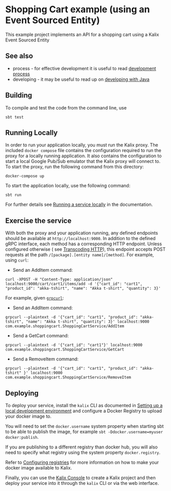 # Shopping Cart example (using an Event Sourced Entity)

This example project implements an API for a shopping cart using a Kalix Event Sourced Entity

## See also

* process - for effective development it is useful to
  read [development process](https://docs.kalix.io/services/development-process.html)
* developing - it may be useful to read up
  on [developing with Java](https://docs.kalix.io/java/index.html)

## Building

To compile and test the code from the command line, use

```shell
sbt test
```


## Running Locally

In order to run your application locally, you must run the Kalix proxy. The included `docker compose` file contains the configuration required to run the proxy for a locally running application.
It also contains the configuration to start a local Google Pub/Sub emulator that the Kalix proxy will connect to.
To start the proxy, run the following command from this directory:

```
docker-compose up
```

To start the application locally, use the following command:

```
sbt run
```

For further details see [Running a service locally](https://docs.kalix.io/developing/running-service-locally.html) in the documentation.

## Exercise the service

With both the proxy and your application running, any defined endpoints should be available at `http://localhost:9000`.
In addition to the defined gRPC interface, each method has a corresponding HTTP endpoint. Unless configured otherwise (
see [Transcoding HTTP](https://docs.kalix.io/java/proto.html#_transcoding_http)), this endpoint accepts POST
requests at the path `/[package].[entity name]/[method]`. For example, using `curl`:

* Send an AddItem command:

```shell
curl -XPOST -H "Content-Type: application/json" localhost:9000/cart/cart1/items/add -d '{"cart_id": "cart1", "product_id": "akka-tshirt", "name": "Akka t-shirt", "quantity": 3}' 
```

For example, given [`grpcurl`](https://github.com/fullstorydev/grpcurl):

* Send an AddItem command:

```shell
grpcurl --plaintext -d '{"cart_id": "cart1", "product_id": "akka-tshirt", "name": "Akka t-shirt", "quantity": 3}' localhost:9000 com.example.shoppingcart.ShoppingCartService/AddItem
```

* Send a GetCart command:

```shell
grpcurl --plaintext -d '{"cart_id": "cart1"}' localhost:9000 com.example.shoppingcart.ShoppingCartService/GetCart
```

* Send a RemoveItem command:

```shell
grpcurl --plaintext -d '{"cart_id": "cart1", "product_id": "akka-tshirt" }' localhost:9000 com.example.shoppingcart.ShoppingCartService/RemoveItem
```


## Deploying

To deploy your service, install the `kalix` CLI as documented in
[Setting up a local development environment](https://docs.kalix.io/setting-up/)
and configure a Docker Registry to upload your docker image to.

You will need to set the `docker.username` system property when starting sbt to be able to publish the image, for example `sbt -Ddocker.username=myuser docker:publish`. 

If you are publishing to a different registry than docker hub, you will also need to specify what registry using the system property `docker.registry`.

Refer to
[Configuring registries](https://docs.kalix.io/projects/container-registries.html)
for more information on how to make your docker image available to Kalix.

Finally, you can use the [Kalix Console](https://console.kalix.io)
to create a Kalix project and then deploy your service into it 
through the `kalix` CLI or via the web interface. 
